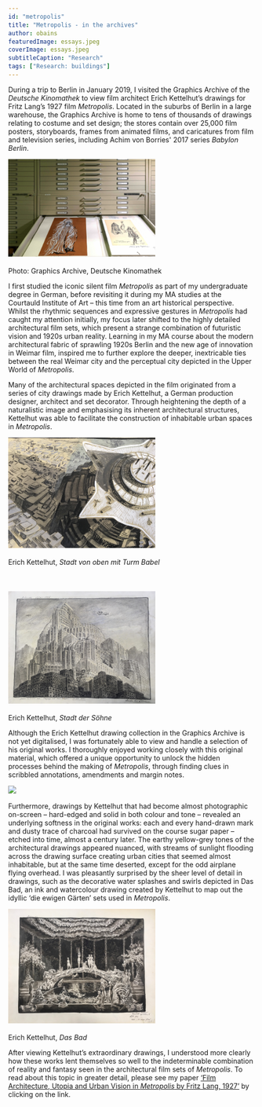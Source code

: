 ```yaml
---
id: "metropolis"
title: "Metropolis - in the archives"
author: obains
featuredImage: essays.jpeg
coverImage: essays.jpeg
subtitleCaption: "Research"
tags: ["Research: buildings"]
---
```

During a trip to Berlin in January 2019, I visited the Graphics Archive of the *Deutsche Kinomathek* to view film architect Erich Kettelhut’s drawings for Fritz Lang’s 1927 film *Metropolis*. Located in the suburbs of Berlin in a large warehouse, the Graphics Archive is home to tens of thousands of drawings relating to costume and set design; the stores contain over 25,000 film posters, storyboards, frames from animated films, and caricatures from film and television series, including Achim von Borries' 2017 series *Babylon Berlin*.

<img src="https://raw.githubusercontent.com/floraml/filehosting/master/metropolis/metropolis1.png" width="300"/>
<br></br>Photo: Graphics Archive, Deutsche Kinomathek
 

I first studied the iconic silent film *Metropolis* as part of my undergraduate degree in German, before revisiting it during my MA studies at the Courtauld Institute of Art – this time from an art historical perspective. Whilst the rhythmic sequences and expressive gestures in *Metropolis* had caught my attention initially, my focus later shifted to the highly detailed architectural film sets, which present a strange combination of futuristic vision and 1920s urban reality. Learning in my MA course about the modern architectural fabric of sprawling 1920s Berlin and the new age of innovation in Weimar film, inspired me to further explore the deeper, inextricable ties between the real Weimar city and the perceptual city depicted in the Upper World of *Metropolis*.

Many of the architectural spaces depicted in the film originated from a series of city drawings made by Erich Kettelhut, a German production designer, architect and set decorator. Through heightening the depth of a naturalistic image and emphasising its inherent architectural structures, Kettelhut was able to facilitate the construction of inhabitable urban spaces in *Metropolis*.

<img src="https://github.com/floraml/filehosting/raw/master/metropolis/metropolis2.JPG" width="300"/>
<br></br>
Erich Kettelhut, <i> Stadt von oben mit Turm Babel</i>
<br></br>
<br></br>
<img src="https://github.com/floraml/filehosting/raw/master/metropolis/metropolis3.jpeg" width="300"/>
<br></br>
Erich Kettelhut, <i> Stadt der Söhne</i>


Although the Erich Kettelhut drawing collection in the Graphics Archive is not yet digitalised, I was fortunately able to view and handle a selection of his original works. I thoroughly enjoyed working closely with this original material, which offered a unique opportunity to unlock the hidden processes behind the making of *Metropolis*, through finding clues in scribbled annotations, amendments and margin notes.

<img src="https://github.com/floraml/filehosting/raw/master/metropolis/metropolis4.jpeg" width="300"/>


Furthermore, drawings by Kettelhut that had become almost photographic on-screen – hard-edged and solid in both colour and tone – revealed an underlying softness in the original works: each and every hand-drawn mark and dusty trace of charcoal had survived on the course sugar paper – etched into time, almost a century later. The earthy yellow-grey tones of the architectural drawings appeared nuanced, with streams of sunlight flooding across the drawing surface creating urban cities that seemed almost inhabitable, but at the same time deserted, except for the odd airplane flying overhead. I was pleasantly surprised by the sheer level of detail in drawings, such as the decorative water splashes and swirls depicted in Das Bad, an ink and watercolour drawing created by Kettelhut to map out the idyllic ‘die ewigen Gärten’ sets used in *Metropolis*. 

<img src="https://github.com/floraml/filehosting/raw/master/metropolis/metropolis5.png" width="300"/>
<br></br>
Erich Kettelhut, <i> Das Bad</i>


After viewing Kettelhut’s extraordinary drawings, I understood more clearly how these works lent themselves so well to the indeterminable combination of reality and fantasy seen in the architectural film sets of *Metropolis*. To read about this topic in greater detail, please see my paper [‘Film Architecture, Utopia and Urban Vision in *Metropolis* by Fritz Lang, 1927’](https://github.com/floraml/filehosting/raw/master/Film%20Architecture%2C%20Utopia%20and%20Urban%20Vision.pdf "Download") by clicking on the link.
